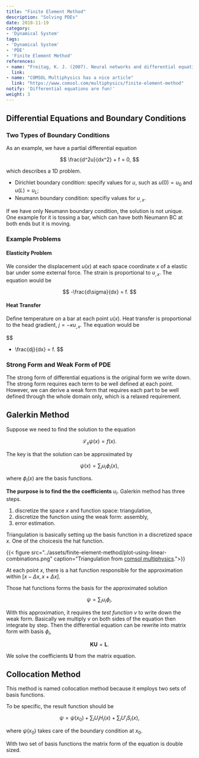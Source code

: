 ```yaml
---
title: "Finite Element Method"
description: "Solving PDEs"
date: 2018-11-19
category:
- 'Dynamical System'
tags:
- 'Dynamical System'
- 'PDE'
- 'Finite Element Method'
references:
- name: "Freitag, K. J. (2007). Neural networks and differential equations."
  link:
- name: "COMSOL Multiphysics has a nice article"
  link: "https://www.comsol.com/multiphysics/finite-element-method"
notify: 'Differential equations are fun!'
weight: 3
---
```



## Differential Equations and Boundary Conditions



### Two Types of Boundary Conditions


As an example, we have a partial differential equation

$$
\frac{d^2u}{dx^2} + f = 0,
$$

which describes a 1D problem.

* Dirichlet boundary condition: specify values for $u$, such as $u(0)=u_0$ and $u(L)=u_L$;
* Neumann boundary condition: specifiy values for $u_{,x}$.

If we have only Neumann boundary condition, the solution is not unique. One example for it is tossing a bar, which can have both Neumann BC at both ends but it is moving.


### Example Problems



#### Elasticity Problem


We consider the displacement $u(x)$ at each space coordinate $x$ of a elastic bar under some external force. The strain is proportional to $u_{,x}$. The equation would be

$$
-\frac{d\sigma}{dx} = f.
$$


#### Heat Transfer


Define temperature on a bar at each point $u(x)$. Heat transfer is proportional to the head gradient, $j= - \kappa u_{,x}$. The equation would be

$$
- \frac{dj}{dx} = f.
$$



### Strong Form and Weak Form of PDE


The strong form of differential equations is the original form we write down. The strong form requires each term to be well defined at each point. However, we can derive a weak form that requires each part to be well defined through the whole domain only, which is a relaxed requirement.


## Galerkin Method


Suppose we need to find the solution to the equation

$$
\mathcal L_{x} \psi(x) = f(x).
$$

The key is that the solution can be approximated by

$$
\psi(x) = \sum_i u_i \phi_i(x),
$$

where $\phi_i(x)$ are the basis functions.

**The purpose is to find the the coefficients** $u_i$. Galerkin method has three steps.

1. discretize the space $x$ and function space: triangulation,
2. discretize the function using the weak form: assembly,
3. error estimation.

Triangulation is basically setting up the basis function in a discretized space $x$. One of the choicesis the hat function.

{{< figure src="../assets/finite-element-method/plot-using-linear-combinations.png" caption="Triangulation from [comsol multiphysics](https://www.comsol.com/multiphysics/finite-element-method).">}}


At each point $x$, there is a hat function responsible for the approximation within $[x-\Delta x, x+\Delta x]$.

Those hat functions forms the basis for the approximated solution

$$
\psi = \sum_i u_i \phi_i.
$$

With this approximation, it requires the *test function* $v$ to write down the weak form. Basically we multiply $v$ on both sides of the equation then integrate by step. Then the differential equation can be rewrite into matrix form with basis $\phi_i$,

$$
\mathbf K \mathbf U = \mathbf L.
$$

We solve the coefficients $\mathbf U$ from the matrix equation.


## Collocation Method



This method is named collocation method because it employs two sets of basis functions.


To be specific, the result function should be

$$
\psi = \psi(x_0) + \sum_i U_i H_i(x) + \sum_i U'_i S_i(x),
$$

where $\psi(x_0)$ takes care of the boundary condition at $x_0$.

With two set of basis functions the matrix form of the equation is double sized.

